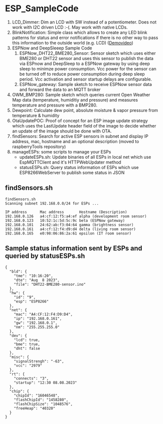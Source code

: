 # ESP_SampleCode

1. LCD_Dimmer: Dim an LCD with SW instead of a potentiometer. Does not work with I2C driven LCD :-(. May work with native LCDs.
2. BlinkNotification: Simple class which allows to create any LED blink patterns for status and error notifications if there is no other way to pass this information to the outside world (e.g. LCD) ([Demovideo](https://www.linux-tips-and-tricks.de/BlinkNotification.mp4))
3. ESPNow and DeepSleeep Sample Code
    1. ESPNow_DHT22_BME280_Sensor: Sensor sketch which uses either BME280 or DHT22 sensor and uses this sensor to publish the data via ESPnow and DeepSleep to a ESPNow gateway by using deep sleep to minimze power consumption. Vcc power for the sensor can be turned off to reduce power consumption during deep sleep period. Vcc activation and sensor startup delays are configurable.
    2. ESPNow_gateway: Sample sketch to receive ESPNow sensor data and forward the data to an MQTT broker
4. OWM_BMP280: Sample sketch which queries current Open Weather Map data (temperature, humiditiy and pressure) and measures temperature and pressure with a BMP280.
5. Dewpoint: Calculate dew point, absolute moisture & vapor pressure from temperature & humidity
6. OtaUpdatePOC: Proof of concept for an ESP image update strategy which uses the LastUpdate header field of the image to decide whether an update of the image should be done with OTA.
7. findSensors: Search for active ESP sensors in subnet and display IP address, mac, hostname and an optional description (moved to raspberryTools repository)
8. manageESPs: some scripts to manage your ESPs
   * updateESPs.sh: Update binaries of all ESPs in local net which use EspMQTTClient and it's HTTPWebUpdater method
   * statusESPs.sh: Query status information of ESPs which use ESP8266WebServer to publish some status in JSON

## findSensors.sh

```
findSensors.sh
Scanning subnet 192.168.0.0/24 for ESPs ...

IP address      Mac address       Hostname (Description)
192.168.0.126   a4:cf:12:f5:a4:ef alpha (development room sensor)
192.168.0.123   10:52:1c:5d:5c:9c beta (ESPNow gateway)
192.168.0.101   24:62:ab:f3:04:64 gamma (brightness sensor)
192.168.0.161   a4:cf:12:f4:d9:d4 delta (living room sensor)
192.168.0.165   e0:98:06:86:2a:61 epsilon (IT room sensor)
```
## Sample status information sent by ESPs and queried by statusESPs.sh

```
{
  "bld": {
    "tme": "10:16:20",
    "dte": "Aug  8 2023",
    "file": "DHT22-BME280-sensor.ino"
  },
  "hw": {
    "id": "9",
    "esp": "ESP8266"
  },
  "net": {
    "mac": "A4:CF:12:F4:D9:D4",
    "ip": "192.168.0.161",
    "gw": "192.168.0.1",
    "nm": "255.255.255.0"
  },
  "dev": {
    "lcd": true,
    "bme": true,
    "dht": false
  },
  "misc": {
    "signalStrengh": "-63",
    "vcc": "2979"
  },
  "rt": {
    "connects": "3",
    "startup": "12:30 08.08.2023"
  },
  "chip": {
    "chipId": "16046548",
    "flashChipId": "1458280",
    "flashChipSize": "1048576",
    "freeHeap": "40320"
  }
}
```

